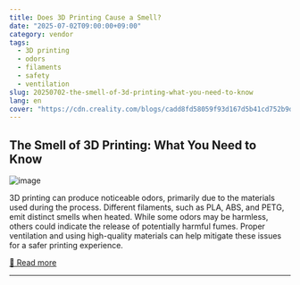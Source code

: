 ```yaml
---
title: Does 3D Printing Cause a Smell?
date: "2025-07-02T09:00:00+09:00"
category: vendor
tags:
  - 3D printing
  - odors
  - filaments
  - safety
  - ventilation
slug: 20250702-the-smell-of-3d-printing-what-you-need-to-know
lang: en
cover: "https://cdn.creality.com/blogs/cadd8fd58059f93d167d5b41cd752b9d.png"
---
```


## The Smell of 3D Printing: What You Need to Know
![image](https://cdn.creality.com/blogs/cadd8fd58059f93d167d5b41cd752b9d.png)

3D printing can produce noticeable odors, primarily due to the materials used during the process. Different filaments, such as PLA, ABS, and PETG, emit distinct smells when heated. While some odors may be harmless, others could indicate the release of potentially harmful fumes. Proper ventilation and using high-quality materials can help mitigate these issues for a safer printing experience.

[🔗 Read more](https://www.creality.com/blog/does-3d-printing-cause-a-smell)

---